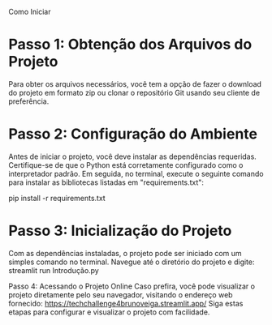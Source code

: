 Como Iniciar

# Passo 1: Obtenção dos Arquivos do Projeto
Para obter os arquivos necessários, você tem a opção de fazer o download do projeto em formato zip ou clonar o repositório Git usando seu cliente de preferência.

# Passo 2: Configuração do Ambiente
Antes de iniciar o projeto, você deve instalar as dependências requeridas. Certifique-se de que o Python está corretamente configurado como o interpretador padrão. Em seguida, no terminal, execute o seguinte comando para instalar as bibliotecas listadas em "requirements.txt":

pip install -r requirements.txt

# Passo 3: Inicialização do Projeto
Com as dependências instaladas, o projeto pode ser iniciado com um simples comando no terminal. Navegue até o diretório do projeto e digite:
streamlit run Introdução.py

Passo 4: Acessando o Projeto Online
Caso prefira, você pode visualizar o projeto diretamente pelo seu navegador, visitando o endereço web fornecido:
https://techchallenge4brunoveiga.streamlit.app/
Siga estas etapas para configurar e visualizar o projeto com facilidade.
